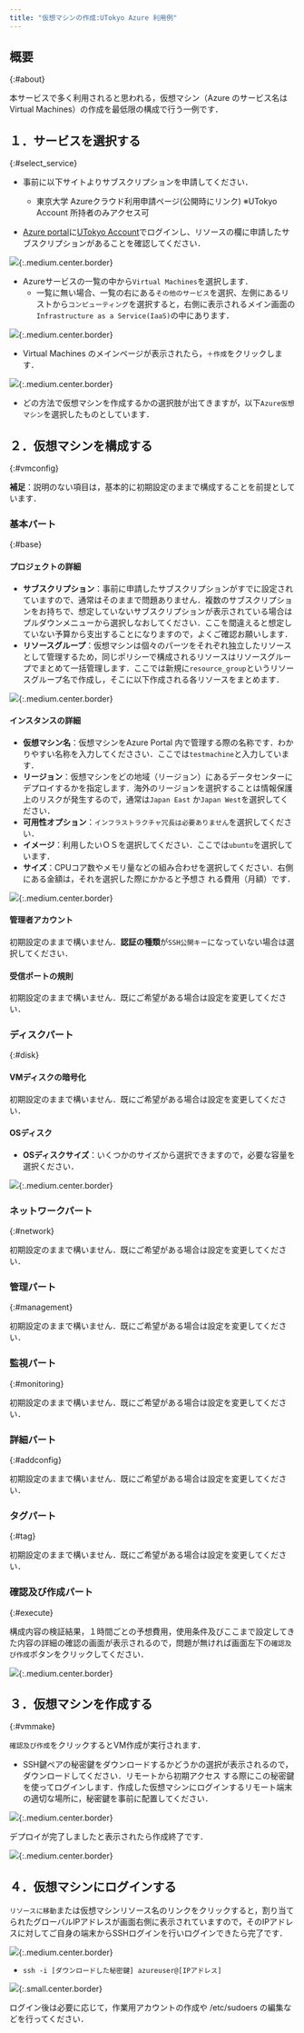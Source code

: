 ```yaml
---
title: "仮想マシンの作成:UTokyo Azure 利用例"
---
```


## 概要
{:#about}

本サービスで多く利用されると思われる，仮想マシン（Azure のサービス名はVirtual Machines）の作成を最低限の構成で行う一例です．

## １．サービスを選択する
{:#select_service}

- 事前に以下サイトよりサブスクリプションを申請してください．
  - 東京大学 Azureクラウド利用申請ページ(公開時にリンク) ※UTokyo Account 所持者のみアクセス可

- [Azure portal](https://potral.azure.com/)に[UTokyo Account](/utokyo_account)でログインし、リソースの欄に申請したサブスクリプションがあることを確認してください．

![](img/01_login.png){:.medium.center.border}

- Azureサービスの一覧の中から`Virtual Machines`を選択します．
    - 一覧に無い場合、一覧の右にある`その他のサービス`を選択、左側にあるリストから`コンピューティング`を選択すると，右側に表示されるメイン画面の`Infrastructure as a Service(IaaS)`の中にあります．

![](img/02_selectvm.png){:.medium.center.border}

- Virtual Machines のメインページが表示されたら，`＋作成`をクリックします．

![](img/03_start.png){:.medium.center.border}

- どの方法で仮想マシンを作成するかの選択肢が出てきますが，以下`Azure仮想マシン`を選択したものとしています．

## ２．仮想マシンを構成する
{:#vmconfig}

**補足**：説明のない項目は，基本的に初期設定のままで構成することを前提としています．

### 基本パート
{:#base}

#### プロジェクトの詳細

- **サブスクリプション**：事前に申請したサブスクリプションがすでに設定されていますので、通常はそのままで問題ありません．複数のサブスクリプションをお持ちで、想定していないサブスクリプションが表示されている場合はプルダウンメニューから選択しなおしてください．ここを間違えると想定していない予算から支出することになりますので，よくご確認お願いします．
- **リソースグループ**：仮想マシンは個々のパーツをそれぞれ独立したリソースとして管理するため，同じポリシーで構成されるリソースはリソースグループでまとめて一括管理します．ここでは新規に`resource_group`というリソースグループ名で作成し，そこに以下作成される各リソースをまとめます．

![](img/04_base1.png){:.medium.center.border}

#### インスタンスの詳細

- **仮想マシン名**：仮想マシンをAzure Portal 内で管理する際の名称です．わかりやすい名称を入力してくだささい．ここでは`testmachine`と入力しています．
- **リージョン**：仮想マシンをどの地域（リージョン）にあるデータセンターにデプロイするかを指定します．海外のリージョンを選択することは情報保護上のリスクが発生するので，通常は`Japan East` か`Japan West`を選択してください．
- **可用性オプション**：`インフラストラクチャ冗長は必要ありません`を選択してください．
- **イメージ**：利用したいＯＳを選択してください．ここでは`ubuntu`を選択しています．
- **サイズ**：CPUコア数やメモリ量などの組み合わせを選択してください．右側にある金額は，それを選択した際にかかると予想さ れる費用（月額）です．

![](img/05_base2.png){:.medium.center.border}

#### 管理者アカウント

初期設定のままで構いません．**認証の種類**が`SSH公開キー`になっていない場合は選択してください．

#### 受信ポートの規則

初期設定のままで構いません．既にご希望がある場合は設定を変更してください．

### ディスクパート
{:#disk}

#### VMディスクの暗号化

初期設定のままで構いません．既にご希望がある場合は設定を変更してください．

#### OSディスク

- **OSディスクサイズ**：いくつかのサイズから選択できますので，必要な容量を選択ください．

![](img/06_osdisk.png){:.medium.center.border}

### ネットワークパート
{:#network}

初期設定のままで構いません．既にご希望がある場合は設定を変更してください．

### 管理パート
{:#management}

初期設定のままで構いません．既にご希望がある場合は設定を変更してください．

### 監視パート
{:#monitoring}

初期設定のままで構いません．既にご希望がある場合は設定を変更してください．

### 詳細パート
{:#addconfig}

初期設定のままで構いません．既にご希望がある場合は設定を変更してください．

### タグパート
{:#tag}

初期設定のままで構いません．既にご希望がある場合は設定を変更してください．

### 確認及び作成パート
{:#execute}

構成内容の検証結果，１時間ごとの予想費用，使用条件及びここまで設定してきた内容の詳細の確認の画面が表示されるので，問題が無ければ画面左下の`確認及び作成`ボタンをクリックしてください．

![](img/07_confirm1.png){:.medium.center.border}

## ３．仮想マシンを作成する
{:#vmmake}

`確認及び作成`をクリックするとVM作成が実行されます．

- SSH鍵ペアの秘密鍵をダウンロードするかどうかの選択が表示されるので，ダウンロードしてください．リモートから初期アクセス する際にこの秘密鍵を使ってログインします．作成した仮想マシンにログインするリモート端末の適切な場所に，秘密鍵を事前に配置してください．

![](img/08_sshkey.png){:.medium.center.border}

デプロイが完了しましたと表示されたら作成終了です．

![](img/09_complete.png){:.medium.center.border}

## ４．仮想マシンにログインする

`リソースに移動`または仮想マシンリソース名のリンクをクリックすると，割り当てられたグローバルIPアドレスが画面右側に表示されていますので，そのIPアドレスに対してご自身の端末からSSHログインを行いログインできたら完了です．

![](img/11_ipaddress.png){:.medium.center.border}

  - `ssh -i [ダウンロードした秘密鍵] azureuser@[IPアドレス]`

![](img/12_sshlogin.png){:.small.center.border}

ログイン後は必要に応じて，作業用アカウントの作成や /etc/sudoers の編集などを行ってください．

